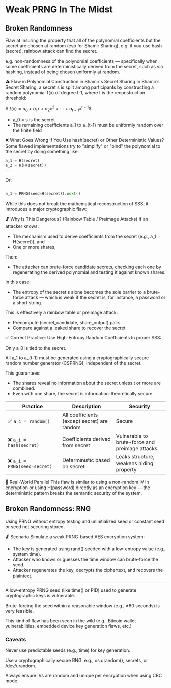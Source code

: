 # Weak PRNG In The Midst

## Broken Randomness 

Flaw at insuring the property that all of the polynomial coefficients but the secret are chosen at random (esp for Shamir Sharing), e.g. if you use hash (secret), rainbow attack can find the secret.

e.g.  non-randomness of the polynomial coefficients — specifically when some coefficients are deterministically derived from the secret, such as via hashing, instead of being chosen uniformly at random. 

⚠️ Flaw in Polynomial Construction in Shamir's Secret Sharing
In Shamir’s Secret Sharing, a secret s is split among participants by constructing a random polynomial f(x) of degree t-1, where t is the reconstruction threshold:

$$\ f(x)=a_0​+ a_1​x + a_2​x^2 +⋯+ a_{t−1}​x^{t−1} \$$

- a_0 = s is the secret
- The remaining coefficients a_1 to a_{t-1} must be uniformly random over the finite field

❌ What Goes Wrong If You Use hash(secret) or Other Deterministic Values?
Some flawed implementations try to "simplify" or "bind" the polynomial to the secret by doing something like:

```python
a_1 = H(secret)
a_2 = H(H(secret))
...
```
Or:

```python

a_1 = PRNG(seed=H(secret)).next()
```

While this does not break the mathematical reconstruction of SSS, it introduces a major cryptographic flaw:

🔓 Why Is This Dangerous? (Rainbow Table / Preimage Attacks)
If an attacker knows:

- The mechanism used to derive coefficients from the secret (e.g., a_1 = H(secret)), and
- One or more shares,

Then:
- The attacker can brute-force candidate secrets, checking each one by regenerating the derived polynomial and testing it against known shares.

In this case:
- The entropy of the secret s alone becomes the sole barrier to a brute-force attack — which is weak if the secret is, for instance, a password or a short string.

This is effectively a rainbow table or preimage attack:
- Precompute (secret_candidate, share_output) pairs
- Compare against a leaked share to recover the secret


✅ Correct Practice: Use High-Entropy Random Coefficients
In proper SSS:

Only a_0 is tied to the secret.

All a_1 to a_{t-1} must be generated using a cryptographically secure random number generator (CSPRNG), independent of the secret.

This guarantees:
- The shares reveal no information about the secret unless t or more are combined.
- Even with one share, the secret is information-theoretically secure.

| Practice                    | Description                                 | Security                                       |
| --------------------------- | ------------------------------------------- | ---------------------------------------------- |
| ✅ `a_i = random()`          | All coefficients (except secret) are random | Secure                                         |
| ❌ `a_i = hash(secret)`      | Coefficients derived from secret            | Vulnerable to brute-force and preimage attacks |
| ❌ `a_i = PRNG(seed=secret)` | Deterministic based on secret               | Leaks structure, weakens hiding property       |

🔁 Real-World Parallel
This flaw is similar to using a non-random IV in encryption or using H(password) directly as an encryption key — the deterministic pattern breaks the semantic security of the system.



## Broken Randomness: RNG

Using PRNG without entropy testing and uninitialized seed or constant seed or seed not securing stored. 

🔓 Scenario
Simulate a weak PRNG-based AES encryption system:

- The key is generated using rand() seeded with a low-entropy value (e.g., system time).
- Attacker who knows or guesses the time window can brute-force the seed.
- Attacker regenerates the key, decrypts the ciphertext, and recovers the plaintext.

<hr>
A low-entropy PRNG seed (like time() or PID) used to generate cryptographic keys is vulnerable.

Brute-forcing the seed within a reasonable window (e.g., ±60 seconds) is very feasible.

This kind of flaw has been seen in the wild (e.g., Bitcoin wallet vulnerabilities, embedded device key generation flaws, etc.)

### Caveats
Never use predictable seeds (e.g., time) for key generation.

Use a cryptographically secure RNG, e.g., os.urandom(), secrets, or /dev/urandom.

Always ensure IVs are random and unique per encryption when using CBC mode.

